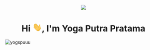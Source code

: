 <p align="center">
  <img src="https://media.tenor.com/images/5df1cbd1d45f5e56f213b01b09165f75/tenor.gif" height="200"/>
</p>

<h1 align="center">Hi <img src="https://raw.githubusercontent.com/ABSphreak/ABSphreak/master/gifs/Hi.gif" width="30px">, I'm Yoga Putra Pratama</h1>

<p><img align="left" src="https://github-readme-stats.vercel.app/api/top-langs/?username=yogspuuu&layout=compact&hide=PowerShell, Batchfile,Makefile,Xonsh,Shell,c%23,css,html,Blade&langs_count=10" alt="yogspuuu" /></p>
